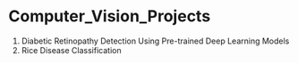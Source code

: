 # Computer_Vision_Projects

1. Diabetic Retinopathy Detection Using Pre-trained Deep Learning Models
2. Rice Disease Classification
